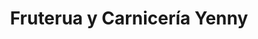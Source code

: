 ---
title: "Fruterua y Carnicería Yenny"
url: /mexicali/fruterua-y-carniceria-yenny/
shop: supermercado
---